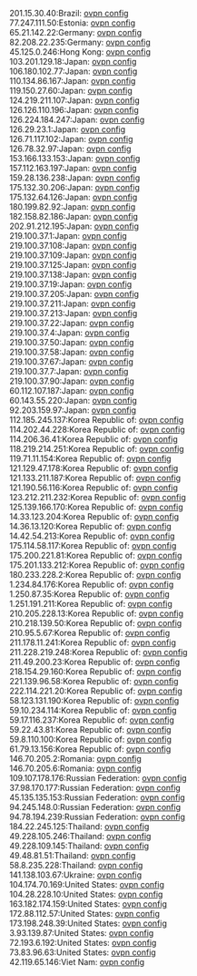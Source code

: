201.15.30.40:Brazil: [ovpn config](vpn/201_15_30_40.ovpn)  
77.247.111.50:Estonia: [ovpn config](vpn/77_247_111_50.ovpn)  
65.21.142.22:Germany: [ovpn config](vpn/65_21_142_22.ovpn)  
82.208.22.235:Germany: [ovpn config](vpn/82_208_22_235.ovpn)  
45.125.0.246:Hong Kong: [ovpn config](vpn/45_125_0_246.ovpn)  
103.201.129.18:Japan: [ovpn config](vpn/103_201_129_18.ovpn)  
106.180.102.77:Japan: [ovpn config](vpn/106_180_102_77.ovpn)  
110.134.86.167:Japan: [ovpn config](vpn/110_134_86_167.ovpn)  
119.150.27.60:Japan: [ovpn config](vpn/119_150_27_60.ovpn)  
124.219.211.107:Japan: [ovpn config](vpn/124_219_211_107.ovpn)  
126.126.110.196:Japan: [ovpn config](vpn/126_126_110_196.ovpn)  
126.224.184.247:Japan: [ovpn config](vpn/126_224_184_247.ovpn)  
126.29.23.1:Japan: [ovpn config](vpn/126_29_23_1.ovpn)  
126.71.117.102:Japan: [ovpn config](vpn/126_71_117_102.ovpn)  
126.78.32.97:Japan: [ovpn config](vpn/126_78_32_97.ovpn)  
153.166.133.153:Japan: [ovpn config](vpn/153_166_133_153.ovpn)  
157.112.163.197:Japan: [ovpn config](vpn/157_112_163_197.ovpn)  
159.28.136.238:Japan: [ovpn config](vpn/159_28_136_238.ovpn)  
175.132.30.206:Japan: [ovpn config](vpn/175_132_30_206.ovpn)  
175.132.64.126:Japan: [ovpn config](vpn/175_132_64_126.ovpn)  
180.199.82.92:Japan: [ovpn config](vpn/180_199_82_92.ovpn)  
182.158.82.186:Japan: [ovpn config](vpn/182_158_82_186.ovpn)  
202.91.212.195:Japan: [ovpn config](vpn/202_91_212_195.ovpn)  
219.100.37.1:Japan: [ovpn config](vpn/219_100_37_1.ovpn)  
219.100.37.108:Japan: [ovpn config](vpn/219_100_37_108.ovpn)  
219.100.37.109:Japan: [ovpn config](vpn/219_100_37_109.ovpn)  
219.100.37.125:Japan: [ovpn config](vpn/219_100_37_125.ovpn)  
219.100.37.138:Japan: [ovpn config](vpn/219_100_37_138.ovpn)  
219.100.37.19:Japan: [ovpn config](vpn/219_100_37_19.ovpn)  
219.100.37.205:Japan: [ovpn config](vpn/219_100_37_205.ovpn)  
219.100.37.211:Japan: [ovpn config](vpn/219_100_37_211.ovpn)  
219.100.37.213:Japan: [ovpn config](vpn/219_100_37_213.ovpn)  
219.100.37.22:Japan: [ovpn config](vpn/219_100_37_22.ovpn)  
219.100.37.4:Japan: [ovpn config](vpn/219_100_37_4.ovpn)  
219.100.37.50:Japan: [ovpn config](vpn/219_100_37_50.ovpn)  
219.100.37.58:Japan: [ovpn config](vpn/219_100_37_58.ovpn)  
219.100.37.67:Japan: [ovpn config](vpn/219_100_37_67.ovpn)  
219.100.37.7:Japan: [ovpn config](vpn/219_100_37_7.ovpn)  
219.100.37.90:Japan: [ovpn config](vpn/219_100_37_90.ovpn)  
60.112.107.187:Japan: [ovpn config](vpn/60_112_107_187.ovpn)  
60.143.55.220:Japan: [ovpn config](vpn/60_143_55_220.ovpn)  
92.203.159.97:Japan: [ovpn config](vpn/92_203_159_97.ovpn)  
112.185.245.137:Korea Republic of: [ovpn config](vpn/112_185_245_137.ovpn)  
114.202.44.228:Korea Republic of: [ovpn config](vpn/114_202_44_228.ovpn)  
114.206.36.41:Korea Republic of: [ovpn config](vpn/114_206_36_41.ovpn)  
118.219.214.251:Korea Republic of: [ovpn config](vpn/118_219_214_251.ovpn)  
119.71.11.154:Korea Republic of: [ovpn config](vpn/119_71_11_154.ovpn)  
121.129.47.178:Korea Republic of: [ovpn config](vpn/121_129_47_178.ovpn)  
121.133.211.187:Korea Republic of: [ovpn config](vpn/121_133_211_187.ovpn)  
121.190.56.116:Korea Republic of: [ovpn config](vpn/121_190_56_116.ovpn)  
123.212.211.232:Korea Republic of: [ovpn config](vpn/123_212_211_232.ovpn)  
125.139.166.170:Korea Republic of: [ovpn config](vpn/125_139_166_170.ovpn)  
14.33.123.204:Korea Republic of: [ovpn config](vpn/14_33_123_204.ovpn)  
14.36.13.120:Korea Republic of: [ovpn config](vpn/14_36_13_120.ovpn)  
14.42.54.213:Korea Republic of: [ovpn config](vpn/14_42_54_213.ovpn)  
175.114.58.117:Korea Republic of: [ovpn config](vpn/175_114_58_117.ovpn)  
175.200.221.81:Korea Republic of: [ovpn config](vpn/175_200_221_81.ovpn)  
175.201.133.212:Korea Republic of: [ovpn config](vpn/175_201_133_212.ovpn)  
180.233.228.2:Korea Republic of: [ovpn config](vpn/180_233_228_2.ovpn)  
1.234.84.176:Korea Republic of: [ovpn config](vpn/1_234_84_176.ovpn)  
1.250.87.35:Korea Republic of: [ovpn config](vpn/1_250_87_35.ovpn)  
1.251.191.211:Korea Republic of: [ovpn config](vpn/1_251_191_211.ovpn)  
210.205.228.13:Korea Republic of: [ovpn config](vpn/210_205_228_13.ovpn)  
210.218.139.50:Korea Republic of: [ovpn config](vpn/210_218_139_50.ovpn)  
210.95.5.67:Korea Republic of: [ovpn config](vpn/210_95_5_67.ovpn)  
211.178.11.241:Korea Republic of: [ovpn config](vpn/211_178_11_241.ovpn)  
211.228.219.248:Korea Republic of: [ovpn config](vpn/211_228_219_248.ovpn)  
211.49.200.23:Korea Republic of: [ovpn config](vpn/211_49_200_23.ovpn)  
218.154.29.160:Korea Republic of: [ovpn config](vpn/218_154_29_160.ovpn)  
221.139.96.58:Korea Republic of: [ovpn config](vpn/221_139_96_58.ovpn)  
222.114.221.20:Korea Republic of: [ovpn config](vpn/222_114_221_20.ovpn)  
58.123.131.190:Korea Republic of: [ovpn config](vpn/58_123_131_190.ovpn)  
59.10.234.114:Korea Republic of: [ovpn config](vpn/59_10_234_114.ovpn)  
59.17.116.237:Korea Republic of: [ovpn config](vpn/59_17_116_237.ovpn)  
59.22.43.81:Korea Republic of: [ovpn config](vpn/59_22_43_81.ovpn)  
59.8.110.100:Korea Republic of: [ovpn config](vpn/59_8_110_100.ovpn)  
61.79.13.156:Korea Republic of: [ovpn config](vpn/61_79_13_156.ovpn)  
146.70.205.2:Romania: [ovpn config](vpn/146_70_205_2.ovpn)  
146.70.205.6:Romania: [ovpn config](vpn/146_70_205_6.ovpn)  
109.107.178.176:Russian Federation: [ovpn config](vpn/109_107_178_176.ovpn)  
37.98.170.177:Russian Federation: [ovpn config](vpn/37_98_170_177.ovpn)  
45.135.135.153:Russian Federation: [ovpn config](vpn/45_135_135_153.ovpn)  
94.245.148.0:Russian Federation: [ovpn config](vpn/94_245_148_0.ovpn)  
94.78.194.239:Russian Federation: [ovpn config](vpn/94_78_194_239.ovpn)  
184.22.245.125:Thailand: [ovpn config](vpn/184_22_245_125.ovpn)  
49.228.105.246:Thailand: [ovpn config](vpn/49_228_105_246.ovpn)  
49.228.109.145:Thailand: [ovpn config](vpn/49_228_109_145.ovpn)  
49.48.81.51:Thailand: [ovpn config](vpn/49_48_81_51.ovpn)  
58.8.235.228:Thailand: [ovpn config](vpn/58_8_235_228.ovpn)  
141.138.103.67:Ukraine: [ovpn config](vpn/141_138_103_67.ovpn)  
104.174.70.169:United States: [ovpn config](vpn/104_174_70_169.ovpn)  
104.28.228.10:United States: [ovpn config](vpn/104_28_228_10.ovpn)  
163.182.174.159:United States: [ovpn config](vpn/163_182_174_159.ovpn)  
172.88.112.57:United States: [ovpn config](vpn/172_88_112_57.ovpn)  
173.198.248.39:United States: [ovpn config](vpn/173_198_248_39.ovpn)  
3.93.139.87:United States: [ovpn config](vpn/3_93_139_87.ovpn)  
72.193.6.192:United States: [ovpn config](vpn/72_193_6_192.ovpn)  
73.83.96.63:United States: [ovpn config](vpn/73_83_96_63.ovpn)  
42.119.65.146:Viet Nam: [ovpn config](vpn/42_119_65_146.ovpn)  
